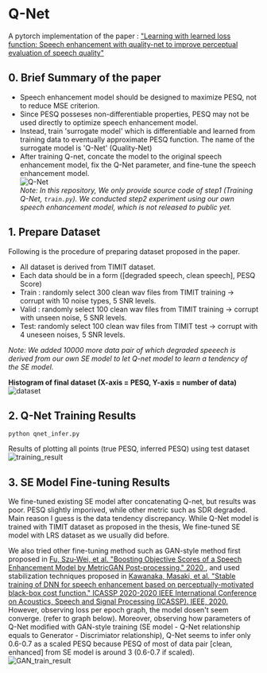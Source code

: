# Q-Net
A pytorch implementation of the paper : ["Learning with learned loss function: Speech enhancement with quality-net to improve perceptual evaluation of speech quality"](https://ieeexplore.ieee.org/abstract/document/8902088)

## 0. Brief Summary of the paper
* Speech enhancement model should be designed to maximize PESQ, not to reduce MSE criterion. 
* Since PESQ posseses non-differentiable properties, PESQ may not be used directly to optimize speech enhancement model.
* Instead, train 'surrogate model' which is differentiable and learned from training data to eventually approximate PESQ function. The name of the surrogate model is 'Q-Net' (Quality-Net) 
* After training Q-net, concate the model to the original speech enhancement model, fix the Q-Net parameter, and fine-tune the speech enhancement model.   
 ![Q-Net](https://user-images.githubusercontent.com/77431192/117633167-c0b33180-b1b8-11eb-99b3-c012f036bf2a.PNG)  
 *Note: In this repository, We only provide source code of step1 (Training Q-Net, `train.py`). We conducted step2 experiment using our own speech enhancement model, which is not released to public yet.* 
 
 ## 1. Prepare Dataset
 Following is the procedure of preparing dataset proposed in the paper. 
 * All dataset is derived from TIMIT dataset. 
 * Each data should be in a form ([degraded speech, clean speech], PESQ Score)
 * Train : randomly select 300 clean wav files from TIMIT training -> corrupt with 10 noise types, 5 SNR levels. 
 * Valid : randomly select 100 clean wav files from TIMIT training -> corrupt with unseen noise, 5 SNR levels.
 * Test: randomly select 100 clean wav files from TIMIT test -> corrupt with 4 uneseen noises, 5 SNR levels.
 
  *Note: We added 10000 more data pair of which degraded speeech is derived from our own SE model to let Q-net model to learn a tendency of the SE model.*  
  
**Histogram of final dataset (X-axis = PESQ, Y-axis = number of data)**   
  ![dataset](https://user-images.githubusercontent.com/77431192/117650336-8acb7880-b1cb-11eb-8fab-0d32fb51c3bb.PNG)


 ## 2. Q-Net Training Results
 ~~~
 python qnet_infer.py
 ~~~
 Results of plotting all points (true PESQ, inferred PESQ) using test dataset  
 ![training_result](https://user-images.githubusercontent.com/77431192/117636134-7b443380-b1bb-11eb-972c-2f0292cffcc2.PNG)

 ## 3. SE Model Fine-tuning Results
 We fine-tuned existing SE model after concatenating Q-net, but results was poor. PESQ slightly imporived, while other metric such as SDR degraded. Main reason I guess is the data tendency discrepancy. While Q-Net model is trained with TIMIT dataset as proposed in the thesis, We fine-tuned SE model with LRS dataset as we usually did before. 
 
 We also tried other fine-tuning method such as GAN-style method first proposed in [Fu, Szu-Wei, et al. "Boosting Objective Scores of a Speech Enhancement Model by MetricGAN Post-processing." 2020 ](https://ieeexplore.ieee.org/stamp/stamp.jsp?tp=&arnumber=9306484&tag=1), and used stabilization techniques proposed in [Kawanaka, Masaki, et al. "Stable training of DNN for speech enhancement based on perceptually-motivated black-box cost function." ICASSP 2020-2020 IEEE International Conference on Acoustics, Speech and Signal Processing (ICASSP). IEEE, 2020.](https://ieeexplore.ieee.org/stamp/stamp.jsp?tp=&arnumber=9054578) However, observing loss per epoch graph,  the model dosen't seem converge. (refer to graph below). Moreover, observing how parameters of Q-Net modified with GAN-style training (SE model - Q-Net relationship equals to Generator - Discrimiator relationship), Q-Net seems to infer only 0.6-0.7 as a scaled PESQ because PESQ of most of data pair [clean, enhanced] from SE model is around 3 (0.6-0.7 if scaled).   
 ![GAN_train_result](https://user-images.githubusercontent.com/77431192/117656757-af2b5300-b1d3-11eb-8c32-8e112c74b86a.PNG)

